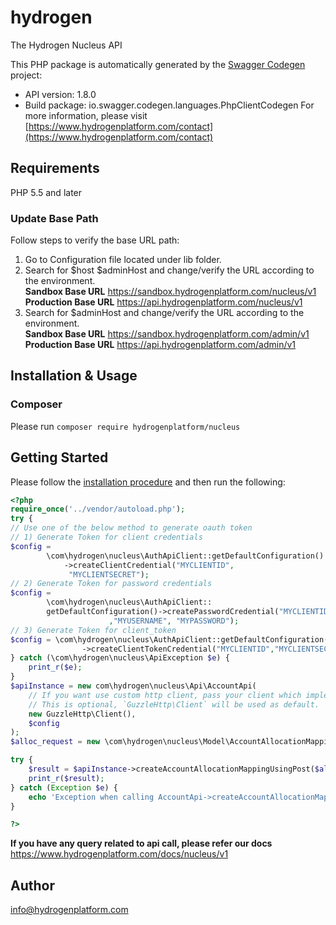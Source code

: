 # hydrogen
The Hydrogen Nucleus API

This PHP package is automatically generated by the [Swagger Codegen](https://github.com/swagger-api/swagger-codegen) project:

- API version: 1.8.0
- Build package: io.swagger.codegen.languages.PhpClientCodegen
For more information, please visit [https://www.hydrogenplatform.com/contact](https://www.hydrogenplatform.com/contact)

## Requirements

PHP 5.5 and later

### Update Base Path 
Follow steps to verify the base URL path:
1. Go to Configuration file located under lib folder.
2.  Search for $host $adminHost and change/verify the URL according to the environment.  
**Sandbox Base URL**
https://sandbox.hydrogenplatform.com/nucleus/v1  
**Production Base URL**
https://api.hydrogenplatform.com/nucleus/v1
3. Search for $adminHost and change/verify the URL according to the environment.  
**Sandbox Base URL**
https://sandbox.hydrogenplatform.com/admin/v1  
**Production Base URL**
https://api.hydrogenplatform.com/admin/v1

## Installation & Usage
### Composer

Please run `composer require hydrogenplatform/nucleus`

## Getting Started

Please follow the [installation procedure](#installation--usage) and then run the following:

```php
<?php
require_once('../vendor/autoload.php');
try {
// Use one of the below method to generate oauth token
// 1) Generate Token for client credentials
$config =
        \com\hydrogen\nucleus\AuthApiClient::getDefaultConfiguration()
            ->createClientCredential("MYCLIENTID",
             "MYCLIENTSECRET");
// 2) Generate Token for password credentials
$config =
        \com\hydrogen\nucleus\AuthApiClient::
        getDefaultConfiguration()->createPasswordCredential("MYCLIENTID","MYCLIENTSECRET"
                      ,"MYUSERNAME", "MYPASSWORD");
// 3) Generate Token for client_token
$config = \com\hydrogen\nucleus\AuthApiClient::getDefaultConfiguration()
                ->createClientTokenCredential("MYCLIENTID","MYCLIENTSECRET", "CLIENT_TOKEN");
} catch (\com\hydrogen\nucleus\ApiException $e) {
    print_r($e);
}
$apiInstance = new com\hydrogen\nucleus\Api\AccountApi(
    // If you want use custom http client, pass your client which implements `GuzzleHttp\ClientInterface`.
    // This is optional, `GuzzleHttp\Client` will be used as default.
    new GuzzleHttp\Client(),
    $config
);
$alloc_request = new \com\hydrogen\nucleus\Model\AccountAllocationMapping(); // \com\hydrogen\nucleus\Model\AccountAllocationMapping | allocRequest

try {
    $result = $apiInstance->createAccountAllocationMappingUsingPost($alloc_request);
    print_r($result);
} catch (Exception $e) {
    echo 'Exception when calling AccountApi->createAccountAllocationMappingUsingPost: ', $e->getMessage(), PHP_EOL;
}

?>
```
**If you have any query related to api call, please refer our docs** https://www.hydrogenplatform.com/docs/nucleus/v1

## Author

info@hydrogenplatform.com


